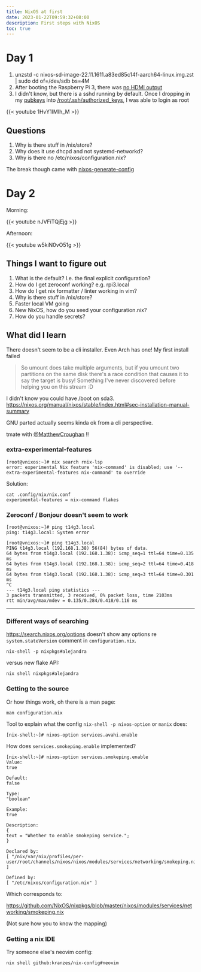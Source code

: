 ```yaml
---
title: NixOS at first
date: 2023-01-22T09:59:32+08:00
description: First steps with NixOS
toc: true
---
```


# Day 1

1. unzstd -c nixos-sd-image-22.11.1611.a83ed85c14f-aarch64-linux.img.zst | sudo dd of=/dev/sdb bs=4M
2. After booting the Raspberry Pi 3, there was [no HDMI output](https://nixos.wiki/wiki/NixOS_on_ARM/Raspberry_Pi_3)
3. I didn't know, but there is a sshd running by default. Once I dropping in my [pubkeys](https://github.com/kaihendry.keys) into [/root/.ssh/authorized_keys](https://www.reddit.com/r/NixOS/comments/10f3ic2/first_experience_of_nixos/), I was able to login as root

{{< youtube 1HvY1IMIh_M >}}

## Questions

1. Why is there stuff in /nix/store?
2. Why does it use dhcpd and not systemd-networkd?
3. Why is there no /etc/nixos/configuration.nix?

The break though came with [nixos-generate-config](https://youtu.be/1HvY1IMIh_M?t=1609)

# Day 2

Morning:

{{< youtube nJVFiTQjEjg >}}

Afternoon:

{{< youtube w5kiN0vO51g >}}


## Things I want to figure out

1. What is the default? I.e. the final explicit configuration?
1. How do I get zeroconf working? e.g. rpi3.local
1. How do I get nix formatter / linter working in vim?
1. Why is there stuff in /nix/store?
1. Faster local VM going
1. New NixOS, how do you seed your configuration.nix?
1. How do you handle secrets?

## What did I learn

There doesn't seem to be a cli installer. Even Arch has one! My first install failed

> So umount does take multiple arguments, but if you umount two partitions on the same disk there's a race condition that causes it to say the target is busy! Something I've never discovered before helping you on this stream :D

I didn't know you could have /boot on sda3. https://nixos.org/manual/nixos/stable/index.html#sec-installation-manual-summary

GNU parted actually seems kinda ok from a cli perspective.

tmate with [@MatthewCroughan](https://twitter.com/MatthewCroughan) !!

### extra-experimental-features

    [root@vnixos:~]# nix search rnix-lsp
    error: experimental Nix feature 'nix-command' is disabled; use '--extra-experimental-features nix-command' to override

Solution:

    cat .config/nix/nix.conf
    experimental-features = nix-command flakes

### Zeroconf / Bonjour doesn't seem to work

    [root@vnixos:~]# ping t14g3.local
    ping: t14g3.local: System error

    [root@vnixos:~]# ping t14g3.local
    PING t14g3.local (192.168.1.38) 56(84) bytes of data.
    64 bytes from t14g3.local (192.168.1.38): icmp_seq=1 ttl=64 time=0.135
    ms
    64 bytes from t14g3.local (192.168.1.38): icmp_seq=2 ttl=64 time=0.418
    ms
    64 bytes from t14g3.local (192.168.1.38): icmp_seq=3 ttl=64 time=0.301
    ms
    ^C
    --- t14g3.local ping statistics ---
    3 packets transmitted, 3 received, 0% packet loss, time 2103ms
    rtt min/avg/max/mdev = 0.135/0.284/0.418/0.116 ms

----
### Different ways of searching

https://search.nixos.org/options doesn't show any options re `system.stateVersion` comment in `configuration.nix`.

    nix-shell -p nixpkgs#alejandra

versus new flake API:

    nix shell nixpkgs#alejandra


### Getting to the source

Or how things work, oh there is a man page:

    man configuration.nix

Tool to explain what the config `nix-shell -p nixos-option` or `manix` does:

    [nix-shell:~]# nixos-option services.avahi.enable

How does `services.smokeping.enable` implemented?

    [nix-shell:~]# nixos-option services.smokeping.enable
    Value:
    true

    Default:
    false

    Type:
    "boolean"

    Example:
    true

    Description:
    {
    text = "Whether to enable smokeping service.";
    }

    Declared by:
    [ "/nix/var/nix/profiles/per-user/root/channels/nixos/nixos/modules/services/networking/smokeping.nix" ]

    Defined by:
    [ "/etc/nixos/configuration.nix" ]

Which corresponds to:

https://github.com/NixOS/nixpkgs/blob/master/nixos/modules/services/networking/smokeping.nix

(Not sure how you to know the mapping)

### Getting a nix IDE


Try someone else's neovim config:

    nix shell github:kranzes/nix-config#neovim